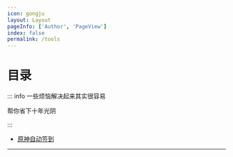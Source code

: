 ```yaml
---
icon: gongju
layout: Layout
pageInfo: ['Author', 'PageView']
index: false
permalink: /tools
---
```


# 目录

::: info 一些烦恼解决起来其实很容易

帮你省下十年光阴

:::

- [原神自动签到](./原神自动签到.md)

---

